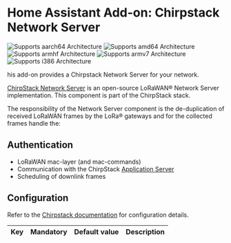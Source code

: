 # Home Assistant Add-on: Chirpstack Network Server

![Supports aarch64 Architecture][aarch64-shield] ![Supports amd64 Architecture][amd64-shield] ![Supports armhf Architecture][armhf-shield] ![Supports armv7 Architecture][armv7-shield] ![Supports i386 Architecture][i386-shield]

his add-on provides a Chirpstack Network Server for your network.

[ChirpStack Network Server][network-server] is an open-source LoRaWAN® Network Server implementation. This component is part of the ChirpStack stack.

The responsibility of the Network Server component is the de-duplication of received LoRaWAN frames by the LoRa® gateways and for the collected frames handle the:

## Authentication

* LoRaWAN mac-layer (and mac-commands)
* Communication with the ChirpStack [Application Server][application-server]
* Scheduling of downlink frames

## Configuration

Refer to the [Chirpstack documentation][network-server-config] for configuration details.

| Key | Mandatory | Default value | Description |
:--- | :-- | :-- | :--- |

[aarch64-shield]: https://img.shields.io/badge/aarch64-yes-green.svg
[amd64-shield]: https://img.shields.io/badge/amd64-yes-green.svg
[armhf-shield]: https://img.shields.io/badge/armhf-yes-green.svg
[armv7-shield]: https://img.shields.io/badge/armv7-yes-green.svg
[i386-shield]: https://img.shields.io/badge/i386-yes-green.svg
[network-server]: https://www.chirpstack.io/network-server/
[network-server-config]: https://www.chirpstack.io/network-server/install/config/
[application-server]: https://www.chirpstack.io/application-server/
[common-data-format]: https://github.com/brocaar/chirpstack-api/blob/master/protobuf/gw/gw.proto
